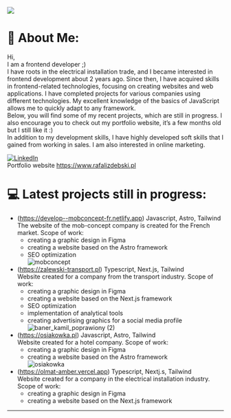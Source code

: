 [![](https://visitcount.itsvg.in/api?id=rafal19987&icon=5&color=9)](https://visitcount.itsvg.in)

# 💫 About Me:
Hi,<br>
I am a frontend developer ;)
<br>
I have roots in the electrical installation trade, and I became interested in frontend development about 2 years ago. Since then, I have acquired skills in frontend-related technologies, focusing on creating websites and web applications. I have completed projects for various companies using different technologies. My excellent knowledge of the basics of JavaScript allows me to quickly adapt to any framework.
<br>
Below, you will find some of my recent projects, which are still in progress.
I also encourage you to check out my portfolio website, it’s a few months old but I still like it :)
<br>
In addition to my development skills, I have highly developed soft skills that I gained from working in sales. I am also interested in online marketing.


[![LinkedIn](https://img.shields.io/badge/LinkedIn-%230077B5.svg?logo=linkedin&logoColor=white)](https://linkedin.com/in/rafal-izdebski) <br>
Portfolio website https://www.rafalizdebski.pl


# 💻 Latest projects still in progress:
- (https://develop--mobconcept-fr.netlify.app) Javascript, Astro, Tailwind
  <br>The website of the mob-concept company is created for the French market.
    Scope of work:
    - creating a graphic design in Figma
    - creating a website based on the Astro framework
    - SEO optimization
     <br>![mobconcept](https://github.com/rafal19987/rafal19987/assets/6312438/9a707852-76dd-4dfa-9a3c-5f28ee8a23e7)
- (https://zalewski-transport.pl) Typescript, Next.js, Tailwind
  <br>Website created for a company from the transport industry.
    Scope of work:
    - creating a graphic design in Figma
    - creating a website based on the Next.js framework
    - SEO optimization
    - implementation of analytical tools
    - creating advertising graphics for a social media profile
    <br>![baner_kamil_poprawiony (2)](https://github.com/rafal19987/rafal19987/assets/6312438/d186f21f-a1bb-4535-a0e1-a358b3b5fe74)
- (https://osiakowka.pl) Javascript, Astro, Tailwind
 <br>Website created for a hotel company.
    Scope of work:
    - creating a graphic design in Figma
    - creating a website based on the Astro framework
    <br>![osiakowka](https://github.com/rafal19987/rafal19987/assets/6312438/9ad81226-e1f4-4d8a-970a-bac088ba6a29)
- (https://olmat-amber.vercel.app) Typescript, Nextj.s, Tailwind
  <br>Website created for a company in the electrical installation industry.
    Scope of work:
    - creating a graphic design in Figma
    - creating a website based on the Next.js framework
---
